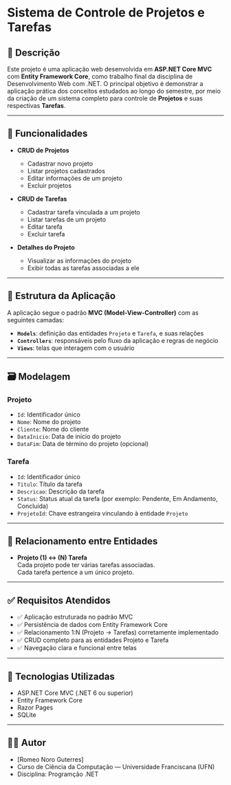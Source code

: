# Sistema de Controle de Projetos e Tarefas

## 📌 Descrição

Este projeto é uma aplicação web desenvolvida em **ASP.NET Core MVC** com **Entity Framework Core**, como trabalho final da disciplina de Desenvolvimento Web com .NET. O principal objetivo é demonstrar a aplicação prática dos conceitos estudados ao longo do semestre, por meio da criação de um sistema completo para controle de **Projetos** e suas respectivas **Tarefas**.

---

## 🎯 Funcionalidades

- **CRUD de Projetos**  
  - Cadastrar novo projeto  
  - Listar projetos cadastrados  
  - Editar informações de um projeto  
  - Excluir projetos  

- **CRUD de Tarefas**  
  - Cadastrar tarefa vinculada a um projeto  
  - Listar tarefas de um projeto  
  - Editar tarefa  
  - Excluir tarefa  

- **Detalhes do Projeto**  
  - Visualizar as informações do projeto  
  - Exibir todas as tarefas associadas a ele

---

## 🧱 Estrutura da Aplicação

A aplicação segue o padrão **MVC (Model-View-Controller)** com as seguintes camadas:

- **`Models`**: definição das entidades `Projeto` e `Tarefa`, e suas relações
- **`Controllers`**: responsáveis pelo fluxo da aplicação e regras de negócio
- **`Views`**: telas que interagem com o usuário

---

## 🗃️ Modelagem

### Projeto

- `Id`: Identificador único  
- `Nome`: Nome do projeto  
- `Cliente`: Nome do cliente  
- `DataInicio`: Data de início do projeto  
- `DataFim`: Data de término do projeto (opcional)  

### Tarefa

- `Id`: Identificador único  
- `Titulo`: Título da tarefa  
- `Descricao`: Descrição da tarefa  
- `Status`: Status atual da tarefa (por exemplo: Pendente, Em Andamento, Concluída)  
- `ProjetoId`: Chave estrangeira vinculando à entidade `Projeto`

---

## 🔗 Relacionamento entre Entidades

- **Projeto (1) ↔ (N) Tarefa**  
  Cada projeto pode ter várias tarefas associadas.  
  Cada tarefa pertence a um único projeto.

---

## ✅ Requisitos Atendidos

- ✅ Aplicação estruturada no padrão MVC  
- ✅ Persistência de dados com Entity Framework Core  
- ✅ Relacionamento 1:N (Projeto → Tarefas) corretamente implementado  
- ✅ CRUD completo para as entidades Projeto e Tarefa  
- ✅ Navegação clara e funcional entre telas   

---

## 📎 Tecnologias Utilizadas

- ASP.NET Core MVC (.NET 6 ou superior)  
- Entity Framework Core  
- Razor Pages  
- SQLite

---

## 👨‍💻 Autor

- [Romeo Noro Guterres]  
- Curso de Ciência da Computação — Universidade Franciscana (UFN)  
- Disciplina: Programção .NET  
